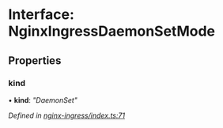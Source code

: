 
# Interface: NginxIngressDaemonSetMode

## Properties

###  kind

• **kind**: *"DaemonSet"*

*Defined in [nginx-ingress/index.ts:71](https://github.com/Place1/kloudlib/blob/27a9d16/packages/nginx-ingress/index.ts#L71)*
